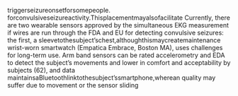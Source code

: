 triggerseizureonsetforsomepeople. forconvulsiveseizureactivity.Thisplacementmayalsofacilitate
Currently, there are two wearable sensors approved by the simultaneous EKG measurement if wires are run through the
FDA and EU for detecting convulsive seizures: the first, a sleevetothesubject’schest,althoughthismaycreatemaintenance
wrist-worn smartwatch (Empatica Embrace, Boston MA), uses challenges for long-term use. Arm band sensors can be rated
accelerometry and EDA to detect the subject’s movements and lower in comfort and acceptability by subjects (62), and data
maintainsaBluetoothlinktothesubject’ssmartphone,wherean quality may suffer due to movement or the sensor sliding